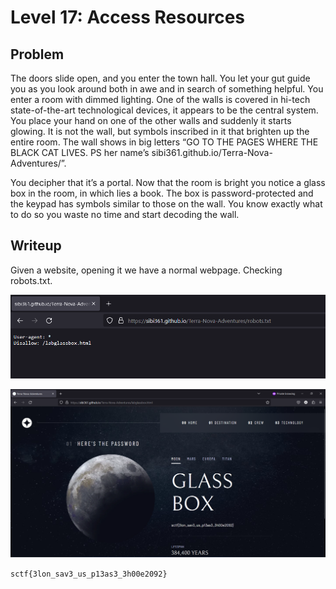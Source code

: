 # Level 17: Access Resources

## Problem

The doors slide open, and you enter the town hall. You let your gut guide you as you look around both in awe and in search of something helpful. You enter a room with dimmed lighting. One of the walls is covered in hi-tech state-of-the-art technological devices, it appears to be the central system. You place your hand on one of the other walls and suddenly it starts glowing. It is not the wall, but symbols inscribed in it that brighten up the entire room. The wall shows in big letters “GO TO THE PAGES WHERE THE BLACK CAT LIVES. PS her name’s sibi361.github.io/Terra-Nova-Adventures/”.

You decipher that it’s a portal.
Now that the room is bright you notice a glass box in the room, in which lies a book. The box is password-protected and the keypad has symbols similar to those on the wall. You know exactly what to do so you waste no time and start decoding the wall.

## Writeup

Given a website, opening it we have a normal webpage. Checking robots.txt.

![Alt text](image.png)

![Alt text](image-1.png)

`sctf{3lon_sav3_us_p13as3_3h00e2092}`